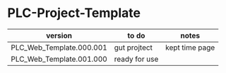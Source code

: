 # PLC-Project-Template

version | to do | notes
--------|-------|--------
PLC_Web_Template.000.001 | gut projtect | kept time page
PLC_Web_Template.001.000 | ready for use | 
